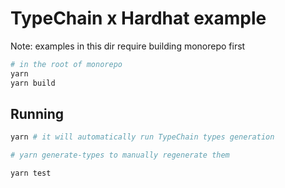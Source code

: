 # TypeChain x Hardhat example

Note: examples in this dir require building monorepo first

```sh
# in the root of monorepo
yarn
yarn build
```

## Running

```sh
yarn # it will automatically run TypeChain types generation

# yarn generate-types to manually regenerate them

yarn test
```

